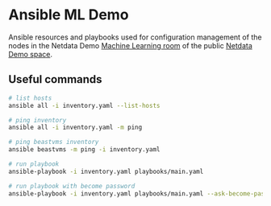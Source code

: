 # Ansible ML Demo

Ansible resources and playbooks used for configuration management of the nodes in the Netdata Demo [Machine Learning room](https://app.netdata.cloud/spaces/netdata-demo/rooms/machine-learning/overview) of the public [Netdata Demo space](https://app.netdata.cloud/spaces/netdata-demo). 

## Useful commands

```bash
# list hosts
ansible all -i inventory.yaml --list-hosts
```

```bash
# ping inventory
ansible all -i inventory.yaml -m ping
```

```bash
# ping beastvms inventory
ansible beastvms -m ping -i inventory.yaml
```

```bash
# run playbook
ansible-playbook -i inventory.yaml playbooks/main.yaml

# run playbook with become password
ansible-playbook -i inventory.yaml playbooks/main.yaml --ask-become-pass
```
